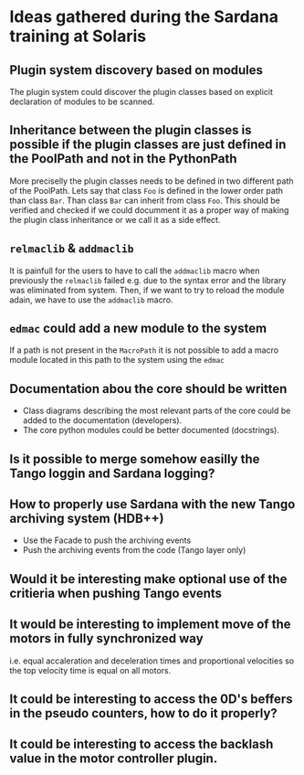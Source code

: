 # Ideas gathered during the Sardana training at Solaris

## Plugin system discovery based on modules

The plugin system could discover the plugin classes based on explicit declaration of modules to be scanned.

## Inheritance between the plugin classes is possible if the plugin classes are just defined in the PoolPath and not in the PythonPath

More preciselly the plugin classes needs to be defined in two different path of the PoolPath.
Lets say that class `Foo` is defined in the lower order path than class `Bar`. Than class `Bar` can inherit from class `Foo`.
This should be verified and checked if we could documment it as a proper way of making the plugin class inheritance or we call it as a side effect.

## `relmaclib` & `addmaclib`

It is painfull for the users to have to call the `addmaclib` macro when previously the `relmaclib` failed e.g. due to the syntax error and the library was eliminated from system.
Then, if we want to try to reload the module adain, we have to use the `addmaclib` macro.

## `edmac` could add a new module to the system

If a path is not present in the `MacroPath` it is not possible to add a macro module located in this path to the system using the `edmac`

## Documentation abou the core should be written

* Class diagrams describing the most relevant parts of the core could be added to the documentation (developers).
* The core python modules could be better documented (docstrings).

## Is it possible to merge somehow easilly the Tango loggin and Sardana logging?

## How to properly use Sardana with the new Tango archiving system (HDB++)

* Use the Facade to push the archiving events
* Push the archiving events from the code (Tango layer only)

## Would it be interesting make optional use of the critieria when pushing Tango events

## It would be interesting to implement move of the motors in fully synchronized way
i.e. equal accaleration and deceleration times and proportional velocities so the top velocity time is equal on all motors. 

## It could be interesting to access the 0D's beffers in the pseudo counters, how to do it properly?

## It could be interesting to access the backlash value in the motor controller plugin.
